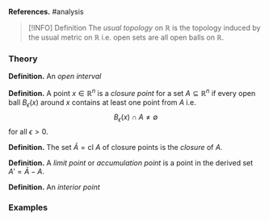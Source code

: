 **References.** #analysis

> [!INFO] Definition
> The *usual topology* on $\mathbb R$ is the topology induced by the usual metric on $\mathbb R$ i.e. open sets are all open balls on $\mathbb R$.
> 
> 

### Theory






**Definition.** An *open interval* 

**Definition.**  A point $x\in \mathbb R^n$ is a *closure point* for a set $A \subseteq \mathbb R^n$ if every open ball $B_\epsilon(x)$ around $x$ contains at least one point from $A$ i.e. 
$$B_\epsilon(x)\cap A \neq \emptyset$$ for all $\epsilon>0$.

**Definition.** The set $\bar A=\mathrm{cl}~A$ of closure points is the *closure* of $A$.

**Definition.** A *limit point* or *accumulation point* is a point in the derived set $A'=\bar A - A$.

**Definition.** An *interior point* 

### Examples